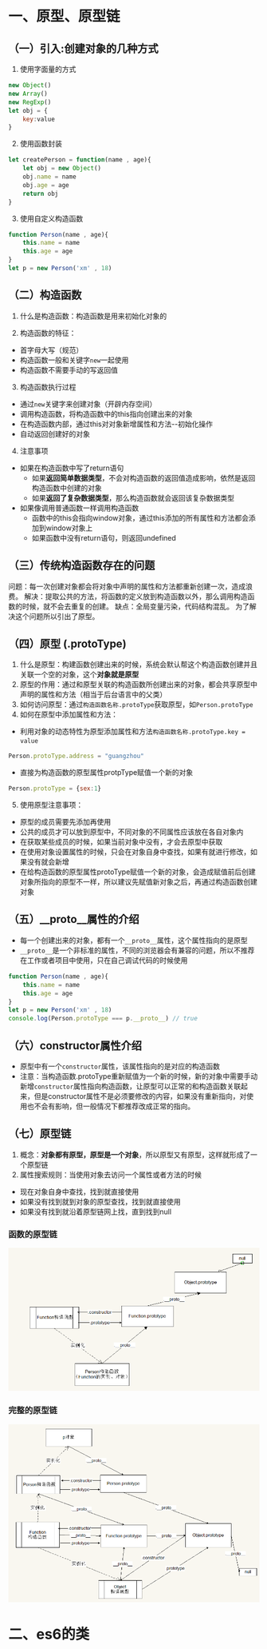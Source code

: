 # 一、原型、原型链

## （一）引入:创建对象的几种方式
1. 使用字面量的方式
```js
new Object()
new Array()
new RegExp()
let obj = {
    key:value
}
```
2. 使用函数封装
```js
let createPerson = function(name , age){
    let obj = new Object()
    obj.name = name 
    obj.age = age
    return obj
}
```
3. 使用自定义构造函数
```js
function Person(name , age){
    this.name = name
    this.age = age
}
let p = new Person('xm' , 18)
```

## （二）构造函数
1. 什么是构造函数：构造函数是用来初始化对象的

2. 构造函数的特征：
- 首字母大写（规范）
- 构造函数一般和关键字`new`一起使用
- 构造函数不需要手动的写返回值

3. 构造函数执行过程
- 通过`new`关键字来创建对象（开辟内存空间）
- 调用构造函数，将构造函数中的this指向创建出来的对象
- 在构造函数内部，通过this对对象新增属性和方法--初始化操作
- 自动返回创建好的对象

4. 注意事项
- 如果在构造函数中写了return语句
    + 如果**返回简单数据类型**，不会对构造函数的返回值造成影响，依然是返回构造函数中创建的对象
    + 如果**返回了复杂数据类型**，那么构造函数就会返回该复杂数据类型
- 如果像调用普通函数一样调用构造函数
    + 函数中的this会指向window对象，通过this添加的所有属性和方法都会添加到window对象上
    + 如果函数中没有return语句，则返回undefined

## （三）传统构造函数存在的问题
问题：每一次创建对象都会将对象中声明的属性和方法都重新创建一次，造成浪费。
解决：提取公共的方法，将函数的定义放到构造函数以外，那么调用构造函数的时候，就不会去重复的创建。
缺点：全局变量污染，代码结构混乱。
为了解决这个问题所以引出了原型。

## （四）原型 (.protoType)
1. 什么是原型：构建函数创建出来的时候，系统会默认帮这个构造函数创建并且关联一个空的对象，这个**对象就是原型**
2. 原型的作用：通过和原型关联的构造函数所创建出来的对象，都会共享原型中声明的属性和方法（相当于后台语言中的父类）
3. 如何访问原型：通过`构造函数名称.protoType`获取原型，如`Person.protoType`
4. 如何在原型中添加属性和方法：
- 利用对象的动态特性为原型添加属性和方法`构造函数名称.protoType.key = value`
```js
Person.protoType.address = "guangzhou"
```
- 直接为构造函数的原型属性protpType赋值一个新的对象
```js
Person.protoType = {sex:1}
```
5. 使用原型注意事项：
- 原型的成员需要先添加再使用
- 公共的成员才可以放到原型中，不同对象的不同属性应该放在各自对象内
- 在获取某些成员的时候，如果当前对象中没有，才会去原型中获取
- 在使用对象设置属性的时候，只会在对象自身中查找，如果有就进行修改，如果没有就会新增
- 在给构造函数的原型属性protoType赋值一个新的对象，会造成赋值前后创建对象所指向的原型不一样，所以建议先赋值新对象之后，再通过构造函数创建对象

## （五）__proto__属性的介绍
- 每一个创建出来的对象，都有一个`__proto__`属性，这个属性指向的是原型
- `__proto__`是一个非标准的属性，不同的浏览器会有兼容的问题，所以不推荐在工作或者项目中使用，只在自己调试代码的时候使用
```js
function Person(name , age){
    this.name = name
    this.age = age
}
let p = new Person('xm' , 18)
console.log(Person.protoType === p.__proto__) // true
```
## （六）constructor属性介绍
- 原型中有一个`constructor`属性，该属性指向的是对应的构造函数
- 注意：当构造函数.protoType重新赋值为一个新的时候，新的对象中需要手动新增`constructor`属性指向构造函数，让原型可以正常的和构造函数关联起来，但是constructor属性不是必须要修改的内容，如果没有重新指向，对使用也不会有影响，但一般情况下都推荐改成正常的指向。


## （七）原型链
1. 概念：**对象都有原型，原型是一个对象**，所以原型又有原型，这样就形成了一个原型链
2. 属性搜索规则：当使用对象去访问一个属性或者方法的时候
- 现在对象自身中查找，找到就直接使用
- 如果没有找到就到对象的原型查找，找到就直接使用
- 如果没有找到就沿着原型链网上找，直到找到null

### 函数的原型链
![函数的原型链](./img/函数的原型链.png)
### 完整的原型链
![完整的原型链](./img/完整的原型链.png)

# 二、es6的类